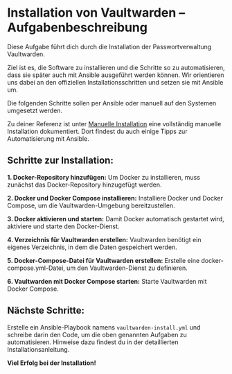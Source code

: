 # Installation von Vaultwarden – Aufgabenbeschreibung

Diese Aufgabe führt dich durch die Installation der Passwortverwaltung Vaultwarden.

Ziel ist es, die Software zu installieren und die Schritte so zu automatisieren, dass sie später auch mit Ansible ausgeführt werden können. Wir orientieren uns dabei an den offiziellen Installationsschritten und setzen sie mit Ansible um.

Die folgenden Schritte sollen per Ansible oder manuell auf den Systemen umgesetzt werden.

Zu deiner Referenz ist unter [Manuelle Installation](./Manuelle%20Installation.md) eine vollständig manuelle Installation dokumentiert. Dort findest du auch einige Tipps zur Automatisierung mit Ansible.


## Schritte zur Installation:

**1. Docker-Repository hinzufügen:**
Um Docker zu installieren, muss zunächst das Docker-Repository hinzugefügt werden.


**2. Docker und Docker Compose installieren:**
Installiere Docker und Docker Compose, um die Vaultwarden-Umgebung bereitzustellen.


**3. Docker aktivieren und starten:**
Damit Docker automatisch gestartet wird, aktiviere und starte den Docker-Dienst.



**4. Verzeichnis für Vaultwarden erstellen:**
Vaultwarden benötigt ein eigenes Verzeichnis, in dem die Daten gespeichert werden.


**5. Docker-Compose-Datei für Vaultwarden erstellen:**
Erstelle eine docker-compose.yml-Datei, um den Vaultwarden-Dienst zu definieren.


**6. Vaultwarden mit Docker Compose starten:**
Starte Vaultwarden mit Docker Compose.



## Nächste Schritte:

Erstelle ein Ansible-Playbook namens `vaultwarden-install.yml` und schreibe darin den Code, um die oben genannten Aufgaben zu automatisieren. Hinweise dazu findest du in der detaillierten Installationsanleitung.

**Viel Erfolg bei der Installation!**
